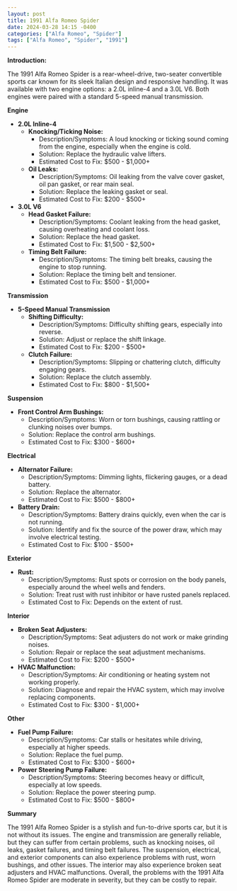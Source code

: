 ```yaml
---
layout: post
title: 1991 Alfa Romeo Spider
date: 2024-03-28 14:15 -0400
categories: ["Alfa Romeo", "Spider"]
tags: ["Alfa Romeo", "Spider", "1991"]
---
```

**Introduction:**

The 1991 Alfa Romeo Spider is a rear-wheel-drive, two-seater convertible sports car known for its sleek Italian design and responsive handling. It was available with two engine options: a 2.0L inline-4 and a 3.0L V6. Both engines were paired with a standard 5-speed manual transmission.

**Engine**

* **2.0L Inline-4**
    * **Knocking/Ticking Noise:**
        * Description/Symptoms: A loud knocking or ticking sound coming from the engine, especially when the engine is cold.
        * Solution: Replace the hydraulic valve lifters.
        * Estimated Cost to Fix: $500 - $1,000+
    * **Oil Leaks:**
        * Description/Symptoms: Oil leaking from the valve cover gasket, oil pan gasket, or rear main seal.
        * Solution: Replace the leaking gasket or seal.
        * Estimated Cost to Fix: $200 - $500+
* **3.0L V6**
    * **Head Gasket Failure:**
        * Description/Symptoms: Coolant leaking from the head gasket, causing overheating and coolant loss.
        * Solution: Replace the head gasket.
        * Estimated Cost to Fix: $1,500 - $2,500+
    * **Timing Belt Failure:**
        * Description/Symptoms: The timing belt breaks, causing the engine to stop running.
        * Solution: Replace the timing belt and tensioner.
        * Estimated Cost to Fix: $500 - $1,000+

**Transmission**

* **5-Speed Manual Transmission**
    * **Shifting Difficulty:**
        * Description/Symptoms: Difficulty shifting gears, especially into reverse.
        * Solution: Adjust or replace the shift linkage.
        * Estimated Cost to Fix: $200 - $500+
    * **Clutch Failure:**
        * Description/Symptoms: Slipping or chattering clutch, difficulty engaging gears.
        * Solution: Replace the clutch assembly.
        * Estimated Cost to Fix: $800 - $1,500+

**Suspension**

* **Front Control Arm Bushings:**
    * Description/Symptoms: Worn or torn bushings, causing rattling or clunking noises over bumps.
    * Solution: Replace the control arm bushings.
    * Estimated Cost to Fix: $300 - $600+

**Electrical**

* **Alternator Failure:**
    * Description/Symptoms: Dimming lights, flickering gauges, or a dead battery.
    * Solution: Replace the alternator.
    * Estimated Cost to Fix: $500 - $800+
* **Battery Drain:**
    * Description/Symptoms: Battery drains quickly, even when the car is not running.
    * Solution: Identify and fix the source of the power draw, which may involve electrical testing.
    * Estimated Cost to Fix: $100 - $500+

**Exterior**

* **Rust:**
    * Description/Symptoms: Rust spots or corrosion on the body panels, especially around the wheel wells and fenders.
    * Solution: Treat rust with rust inhibitor or have rusted panels replaced.
    * Estimated Cost to Fix: Depends on the extent of rust.

**Interior**

* **Broken Seat Adjusters:**
    * Description/Symptoms: Seat adjusters do not work or make grinding noises.
    * Solution: Repair or replace the seat adjustment mechanisms.
    * Estimated Cost to Fix: $200 - $500+
* **HVAC Malfunction:**
    * Description/Symptoms: Air conditioning or heating system not working properly.
    * Solution: Diagnose and repair the HVAC system, which may involve replacing components.
    * Estimated Cost to Fix: $300 - $1,000+

**Other**

* **Fuel Pump Failure:**
    * Description/Symptoms: Car stalls or hesitates while driving, especially at higher speeds.
    * Solution: Replace the fuel pump.
    * Estimated Cost to Fix: $300 - $600+
* **Power Steering Pump Failure:**
    * Description/Symptoms: Steering becomes heavy or difficult, especially at low speeds.
    * Solution: Replace the power steering pump.
    * Estimated Cost to Fix: $500 - $800+

**Summary**

The 1991 Alfa Romeo Spider is a stylish and fun-to-drive sports car, but it is not without its issues. The engine and transmission are generally reliable, but they can suffer from certain problems, such as knocking noises, oil leaks, gasket failures, and timing belt failures. The suspension, electrical, and exterior components can also experience problems with rust, worn bushings, and other issues. The interior may also experience broken seat adjusters and HVAC malfunctions. Overall, the problems with the 1991 Alfa Romeo Spider are moderate in severity, but they can be costly to repair.
